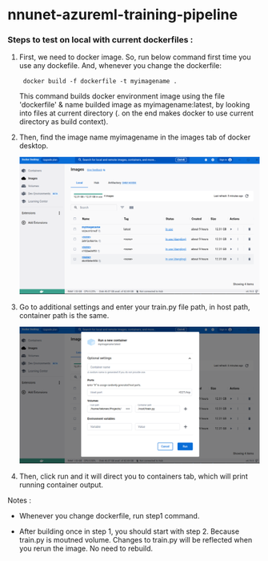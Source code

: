 # nnunet-azureml-training-pipeline

### Steps to test on local with current dockerfiles :

1. First, we need to docker image. So, run below command first time you use any dockefile. And, whenever you change the dockerfile:
    
        docker build -f dockerfile -t myimagename .

    This command builds docker environment image using the file 'dockerfile' & name builded image as myimagename:latest, by looking into files at current directory (. on the end makes docker to use current directory as build context).

2. Then, find the image name myimagename in the images tab of docker desktop.
   
   ![Alt text](assets/run-local-cpu.png?raw=true "Title")

3. Go to additional settings and enter your train.py file path, in host path, container path is the same.

    ![Alt text](assets/volume-mounting-local-cpu.png?raw=true "Title")

4. Then, click run and it will direct you to containers tab, which will print running container output.


Notes :

* Whenever you change dockerfile, run step1 command.
  
* After building once in step 1, you should start with step 2. Because train.py is moutned volume. Changes to train.py will be reflected when you rerun the image. No need to rebuild.
   
        
    

